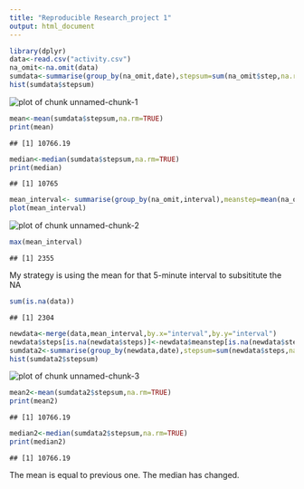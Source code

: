 ```yaml
---
title: "Reproducible Research_project 1"
output: html_document
---
```




```r
library(dplyr)
data<-read.csv("activity.csv")
na_omit<-na.omit(data)
sumdata<-summarise(group_by(na_omit,date),stepsum=sum(na_omit$step,na.rm=TRUE))
hist(sumdata$stepsum)
```

![plot of chunk unnamed-chunk-1](figure/unnamed-chunk-1-1.png) 

```r
mean<-mean(sumdata$stepsum,na.rm=TRUE)
print(mean)
```

```
## [1] 10766.19
```

```r
median<-median(sumdata$stepsum,na.rm=TRUE)
print(median)
```

```
## [1] 10765
```



```r
mean_interval<- summarise(group_by(na_omit,interval),meanstep=mean(na_omit$step,na.rm=TRUE))
plot(mean_interval)
```

![plot of chunk unnamed-chunk-2](figure/unnamed-chunk-2-1.png) 

```r
max(mean_interval)
```

```
## [1] 2355
```
My strategy is using the mean for that 5-minute interval to subsititute the NA 

```r
sum(is.na(data))
```

```
## [1] 2304
```

```r
newdata<-merge(data,mean_interval,by.x="interval",by.y="interval")
newdata$steps[is.na(newdata$steps)]<-newdata$meanstep[is.na(newdata$steps)]
sumdata2<-summarise(group_by(newdata,date),stepsum=sum(newdata$steps,na.rm=TRUE))
hist(sumdata2$stepsum)
```

![plot of chunk unnamed-chunk-3](figure/unnamed-chunk-3-1.png) 

```r
mean2<-mean(sumdata2$stepsum,na.rm=TRUE)
print(mean2)
```

```
## [1] 10766.19
```

```r
median2<-median(sumdata2$stepsum,na.rm=TRUE)
print(median2)
```

```
## [1] 10766.19
```
The mean is equal to previous one. The median has changed.

